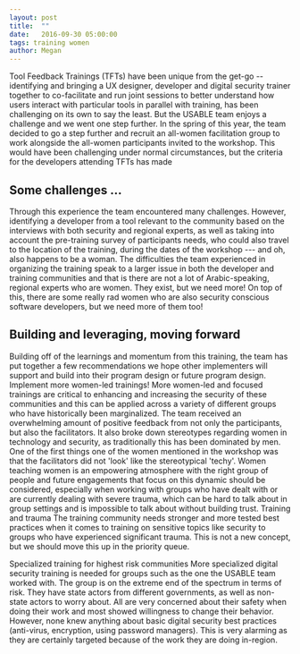 ```yaml
---
layout: post
title:  ""
date:   2016-09-30 05:00:00
tags: training women
author: Megan
---
```


Tool Feedback Trainings (TFTs) have been unique from the get-go -- identifying and bringing a UX designer, developer and digital security trainer together to co-facilitate and run joint sessions to better understand how users interact with particular tools in parallel with training, has been challenging on its own to say the least. But the USABLE team enjoys a challenge and we went one step further. In the spring of this year, the team decided to go a step further and recruit an all-women facilitation group to work alongside the all-women participants invited to the workshop. 
This would have been challenging under normal circumstances, but the criteria for the developers attending TFTs has made 

## Some challenges ...
Through this experience the team encountered many challenges. However,  identifying a developer from a tool relevant to the community based on the interviews with both security and regional experts, as well as taking into account the pre-training survey of participants needs, who could also travel to the location of the training, during the dates of the workshop --- and oh, also happens to be a woman. The difficulties the team experienced in organizing the training speak to a larger issue in both the developer and training communities and that is there are not a lot of Arabic-speaking, regional experts who are women. They exist, but we need more! On top of this, there are some really rad women who are also security conscious software developers, but we need more of them too!

## Building and leveraging, moving forward  		 	 	
Building off of the learnings and momentum from this training, the team has put together a few recommendations we hope other implementers will support and build into their program design or future program design.
Implement more women-led trainings!
More women-led and focused trainings are critical to enhancing and increasing the security of these communities and this can be applied across a variety of different groups who have historically been marginalized. The team received an overwhelming amount of positive feedback from not only the participants, but also the facilitators.
It also broke down stereotypes regarding women in technology and security, as traditionally this has been dominated by men. One of the first things one of the women mentioned in the workshop was that the facilitators did not 'look' like the stereotypical 'techy'. Women teaching women is an empowering atmosphere with the right group of people and future engagements that focus on this dynamic should be considered, especially when working with groups who have dealt with or are currently dealing with severe trauma, which can be hard to talk about in group settings and is impossible to talk about without building trust.
Training and trauma
The training community needs stronger and more tested best practices when it comes to training on sensitive topics like security to groups who have experienced significant trauma. This is not a new concept, but we should move this up in the priority queue. 

Specialized training for highest risk communities
More specialized digital security training is needed for groups such as the one the USABLE team worked with. The group is on the extreme end of the spectrum in terms of risk. They have state actors from different governments, as well as non-state actors to worry about. All are very concerned about their safety when doing their work and most showed willingness to change their behavior. However, none knew anything about basic digital security best practices (anti-virus, encryption, using password managers). This is very alarming as they are certainly targeted because of the work they are doing in-region.
